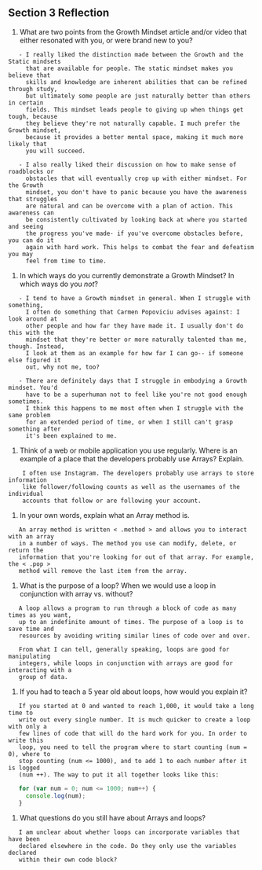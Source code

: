 ## Section 3 Reflection

1. What are two points from the Growth Mindset article and/or video that either resonated with you, or were brand new to you?
```
   - I really liked the distinction made between the Growth and the Static mindsets
     that are available for people. The static mindset makes you believe that
     skills and knowledge are inherent abilities that can be refined through study,
     but ultimately some people are just naturally better than others in certain
     fields. This mindset leads people to giving up when things get tough, because
     they believe they're not naturally capable. I much prefer the Growth mindset,
     because it provides a better mental space, making it much more likely that
     you will succeed.

   - I also really liked their discussion on how to make sense of roadblocks or
     obstacles that will eventually crop up with either mindset. For the Growth
     mindset, you don't have to panic because you have the awareness that struggles
     are natural and can be overcome with a plan of action. This awareness can
     be consistently cultivated by looking back at where you started and seeing
     the progress you've made- if you've overcome obstacles before, you can do it
     again with hard work. This helps to combat the fear and defeatism you may
     feel from time to time.
```
1. In which ways do you currently demonstrate a Growth Mindset? In which ways do you _not_?
```
   - I tend to have a Growth mindset in general. When I struggle with something,
     I often do something that Carmen Popoviciu advises against: I look around at
     other people and how far they have made it. I usually don't do this with the
     mindset that they're better or more naturally talented than me, though. Instead,
     I look at them as an example for how far I can go-- if someone else figured it
     out, why not me, too?

   - There are definitely days that I struggle in embodying a Growth mindset. You'd
     have to be a superhuman not to feel like you're not good enough sometimes.
     I think this happens to me most often when I struggle with the same problem
     for an extended period of time, or when I still can't grasp something after
     it's been explained to me.    
```
1. Think of a web or mobile application you use regularly. Where is an example of a place that the developers probably use Arrays? Explain.
```
    I often use Instagram. The developers probably use arrays to store information
    like follower/following counts as well as the usernames of the individual
    accounts that follow or are following your account.
```
1. In your own words, explain what an Array method is.
```
   An array method is written < .method > and allows you to interact with an array
   in a number of ways. The method you use can modify, delete, or return the
   information that you're looking for out of that array. For example, the < .pop >
   method will remove the last item from the array.
```
1. What is the purpose of a loop? When we would use a loop in conjunction with array vs. without?
```
   A loop allows a program to run through a block of code as many times as you want,
   up to an indefinite amount of times. The purpose of a loop is to save time and
   resources by avoiding writing similar lines of code over and over.

   From what I can tell, generally speaking, loops are good for manipulating
   integers, while loops in conjunction with arrays are good for interacting with a
   group of data.
```
1. If you had to teach a 5 year old about loops, how would you explain it?
```
   If you started at 0 and wanted to reach 1,000, it would take a long time to
   write out every single number. It is much quicker to create a loop with only a
   few lines of code that will do the hard work for you. In order to write this
   loop, you need to tell the program where to start counting (num = 0), where to
   stop counting (num <= 1000), and to add 1 to each number after it is logged
   (num ++). The way to put it all together looks like this:
```

```javascript   
   for (var num = 0; num <= 1000; num++) {
     console.log(num);
   }
```

1. What questions do you still have about Arrays and loops?
```
   I am unclear about whether loops can incorporate variables that have been
   declared elsewhere in the code. Do they only use the variables declared
   within their own code block?
```
